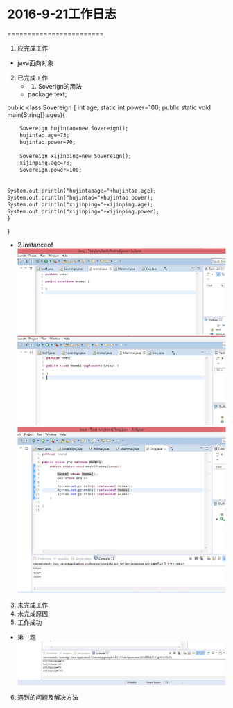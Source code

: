 # 2016-9-21工作日志
========================

1. 应完成工作
 * java面向对象
2. 已完成工作
   * 1.  Soverign的用法
   * package text;

public class Sovereign {
	int age;
	static int power=100;
	public static void main(String[] ages){
		
		Sovereign hujintao=new Sovereign();
		hujintao.age=73;
		hujintao.power=70;
		
		Sovereign xijinping=new Sovereign();
		xijinping.age=78;
		Sovereign.power=100;
		
	
	System.out.println("hujintaoage="+hujintao.age);
	System.out.println("hujintao="+hujintao.power);
	System.out.println("xijinping="+xijinping.age);
	System.out.println("xijinping="+xijinping.power);
	}
}

 * 2.instanceof
 ![2](Animal.png)
 ![3](Mammal.png)
 ![4](Dog.png)
3. 未完成工作
4. 未完成原因
5. 工作成功
 * 第一题
 ![1](第一题.png)
6. 遇到的问题及解决方法

